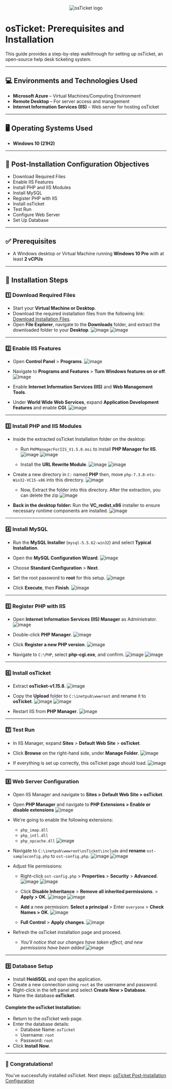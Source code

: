 <p align="center">
<img src="https://i.imgur.com/Clzj7Xs.png" alt="osTicket logo"/>
</p>

# osTicket: Prerequisites and Installation

This guide provides a step-by-step walkthrough for setting up osTicket, an open-source help desk ticketing system.

---

## 💻 Environments and Technologies Used
* **Microsoft Azure** – Virtual Machines/Computing Environment
* **Remote Desktop** – For server access and management
* **Internet Information Services (IIS)** – Web server for hosting osTicket

---

## 🖥️ Operating Systems Used
* **Windows 10 (21H2)**

---

## 🎯 Post-Installation Configuration Objectives

* Download Required Files
* Enable IIS Features
* Install PHP and IIS Modules
* Install MySQL
* Register PHP with IIS
* Install osTicket
* Test Run
* Configure Web Server
* Set Up Database

---

## ✅ Prerequisites
* A Windows desktop or Virtual Machine running **Windows 10 Pro** with at least **2 vCPUs**

---

## 🚀 Installation Steps

### 1️⃣ Download Required Files
* Start your **Virtual Machine or Desktop**.
* Download the required installation files from the following link: [Download Installation Files](https://drive.google.com/file/d/1b3RBkXTLNGXbibeMuAynkfzdBC1NnqaD/view?usp=drivesdk).
* Open **File Explorer**, navigate to the **Downloads** folder, and extract the downloaded folder to your **Desktop**.
    ![image](https://github.com/user-attachments/assets/67b397bc-ade0-44b2-98ee-1d398f626888)
    ![image](https://github.com/user-attachments/assets/85352255-0e1b-4e0a-b076-c568b56f8067)

---

### 2️⃣ Enable IIS Features
* Open **Control Panel** > **Programs**.
    ![image](https://github.com/user-attachments/assets/86da782b-8ebe-4980-af16-4ed7ffc03e2b)
  
* Navigate to **Programs and Features** > **Turn Windows features on or off**.
    ![image](https://github.com/user-attachments/assets/ca6e101e-d254-4bfe-89d0-4853afbe67b5)
  
* Enable **Internet Information Services (IIS)** and **Web Management Tools**.
* Under **World Wide Web Services**, expand **Application Development Features** and enable **CGI**.
    ![image](https://github.com/user-attachments/assets/58505e11-7daf-44d8-b8ae-fe4d26071caf)


---

### 3️⃣ Install PHP and IIS Modules
* Inside the extracted osTicket Installation folder on the desktop:
  * Run `PHPManagerForIIS_V1.5.0.msi` to install **PHP Manager for IIS**.
      ![image](https://github.com/user-attachments/assets/314f4808-a734-4976-8c18-276e9cb64d98)
      ![image](https://github.com/user-attachments/assets/b45dfe93-f112-4259-aa6c-b83bf2b1125f)
    
  * Install the **URL Rewrite Module**.
      ![image](https://github.com/user-attachments/assets/dbf2c6ec-d970-4e68-9f38-33881b0bc2f5)
      ![image](https://github.com/user-attachments/assets/3c8075ae-0a43-402a-88ef-db9bd51954c5)
     
* Create a new directory in `C:` named **PHP** then, move `php-7.3.8-nts-Win32-VC15-x86` into this directory.
    ![image](https://github.com/user-attachments/assets/f7b569dd-dd26-466d-bd9e-67cd8c8bcf3f)

  * Now, Extract the folder into this directory. After the extraction, you can delete the zip
    ![image](https://github.com/user-attachments/assets/6594533a-db72-445e-8976-59fd61b22c9b)

* **Back in the desktop folder:** Run the **VC_redist.x86** installer to ensure necessary runtime components are installed.
    ![image](https://github.com/user-attachments/assets/981e6d60-b23d-4528-9b7f-5dfe30828bb5)


---

### 4️⃣ Install MySQL
* Run the **MySQL Installer** (`mysql-5.5.62-win32`) and select **Typical Installation**.
* Open the **MySQL Configuration Wizard**.
    ![image](https://github.com/user-attachments/assets/ffd4a44e-ca93-4891-a931-51b9b546f677)
  
* Choose **Standard Configuration** > **Next**.
* Set the root password to **root** for this setup.
    ![image](https://github.com/user-attachments/assets/e0b1d64c-fec4-42a2-a919-fbd7638802f8)

  
* Click **Execute**, then **Finish**.
    ![image](https://github.com/user-attachments/assets/359632d3-679f-412b-9843-0468c850ae50)


---

### 5️⃣ Register PHP with IIS
* Open **Internet Information Services (IIS) Manager** as Administrator.
    ![image](https://github.com/user-attachments/assets/b1359c0f-6061-486f-a9fc-db8440c32016)
  
* Double-click **PHP Manager**.
    ![image](https://github.com/user-attachments/assets/46202635-6c7d-4281-a01f-b2d3530655b4)
  
* Click **Register a new PHP version**.
    ![image](https://github.com/user-attachments/assets/83771986-dec8-4064-b7b2-41a70bb7a37f)
  
* Navigate to `C:\PHP`, select **php-cgi.exe**, and confirm.
    ![image](https://github.com/user-attachments/assets/4dbb5755-5f44-4a97-8bf3-0a6aa45e3eec)
    ![image](https://github.com/user-attachments/assets/1f53e182-9387-4707-9615-0c56539530d9)


---

### 6️⃣ Install osTicket
* Extract **osTicket-v1.15.8**.
    ![image](https://github.com/user-attachments/assets/bca13bd5-0094-48a7-8ccd-caf4a886ec14)
  
* Copy the **Upload** folder to `C:\inetpub\wwwroot` and rename it to **osTicket**.
    ![image](https://github.com/user-attachments/assets/ecf766be-bfbc-4e98-b9f4-28d0afa0ffd8)
    ![image](https://github.com/user-attachments/assets/be99e50b-f7de-43f9-8e63-939027dbeece)
  
* Restart IIS from **PHP Manager**.
    ![image](https://github.com/user-attachments/assets/15288b69-90cd-4699-a0f8-ac398b50c4a4)


---

### 7️⃣ Test Run
* In IIS Manager, expand **Sites** > **Default Web Site** > **osTicket**.
* Click **Browse** on the right-hand side, under **Manage Folder**.
  ![image](https://github.com/user-attachments/assets/d0af2fc8-a069-4eb0-b9e1-12c0d480833b)

* If everything is set up correctly, this osTicket page should load.
    ![image](https://github.com/user-attachments/assets/852dca1c-e554-4669-997d-6047de767948)


---

### 8️⃣ Web Server Configuration
* Open IIS Manager and navigate to **Sites > Default Web Site > osTicket**.
* Open **PHP Manager** and navigate to **PHP Extensions > Enable or disable extensions**
    ![image](https://github.com/user-attachments/assets/8eeb0266-b5ec-48b4-a9fb-aa4e1d5a0fa2)

* We're going to enable the following extensions:
  - `php_imap.dll`
  - `php_intl.dll`
  - `php_opcache.dll`
      ![image](https://github.com/user-attachments/assets/87f3e62d-7298-43d3-8e5d-34beb24c67ec)

* Navigate to `C:\inetpub\wwwroot\osTicket\include` and **rename** `ost-sampleconfig.php` to `ost-config.php`.
    ![image](https://github.com/user-attachments/assets/b4f67982-6e05-47b4-b043-07fda0924b37)
    ![image](https://github.com/user-attachments/assets/3b5b9caa-ac85-4434-95df-363d965d0c59)

* Adjust file permissions:
  - Right-click `ost-config.php` > **Properties** > **Security** > **Advanced**.
      ![image](https://github.com/user-attachments/assets/c2f96440-ce6f-43c9-8c9b-e7d78c7b10c0)
      ![image](https://github.com/user-attachments/assets/027cc67a-9ea0-4cd0-8f15-5f497af2fae0)

  - Click **Disable Inheritance** > **Remove all inherited permissions**. > **Apply > OK**.
      ![image](https://github.com/user-attachments/assets/04b6dd67-faed-4664-85bf-aa89a91ccf2c)
      ![image](https://github.com/user-attachments/assets/636410ba-9ed7-403c-9b94-5895e8f21d61)

  - **Add** a new permission: **Select a principal** > Enter `everyone` > **Check Names > OK**.
      ![image](https://github.com/user-attachments/assets/71de496a-e02a-4f92-9261-9f591bcd42fe)

  - **Full Control** > **Apply changes**.
      ![image](https://github.com/user-attachments/assets/97b282a5-ed6b-442a-861f-255f04bfcba7)

* Refresh the osTicket installation page and proceed.
  - *You'll notice that our changes have taken effect, and new permissions have been added*
      ![image](https://github.com/user-attachments/assets/d80a9a77-2796-4c6c-96e4-538a767bdee0)



---

### 9️⃣ Database Setup
* Install **HeidiSQL** and open the application.
* Create a new connection using `root` as the username and password.
* Right-click in the left panel and select **Create New > Database**.
* Name the database **osTicket**.

#### Complete the osTicket Installation:
* Return to the osTicket web page.
* Enter the database details:
  - Database Name: `osTicket`
  - Username: `root`
  - Password: `root`
* Click **Install Now**.

---

### 🎉 Congratulations!
You’ve successfully installed osTicket.
Next steps: [osTicket Post-Installation Configuration](https://github.com/00JMB/osTicket-Post-Installation-Configuration)
